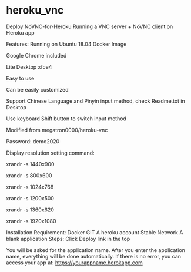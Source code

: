 # heroku_vnc
Deploy
NoVNC-for-Heroku
Running a VNC server + NoVNC client on Heroku app

Features:
Running on Ubuntu 18.04 Docker Image

Google Chrome included

Lite Desktop xfce4

Easy to use

Can be easily customized

Support Chinese Language and Pinyin input method, check Readme.txt in Desktop

Use keyboard Shift button to switch input method

Modified from megatron0000/heroku-vnc

Password: demo2020

Display resolution setting command:

xrandr -s 1440x900

xrandr -s 800x600

xrandr -s 1024x768

xrandr -s 1200x500

xrandr -s 1360x620

xrandr -s 1920x1080

Installation
Requirement:
Docker
GIT
A heroku account
Stable Network
A blank application
Steps:
Click Deploy link in the top

You will be asked for the application name. After you enter the application name, everything will be done automatically. If there is no error, you can access your app at: https://yourappname.herokapp.com
